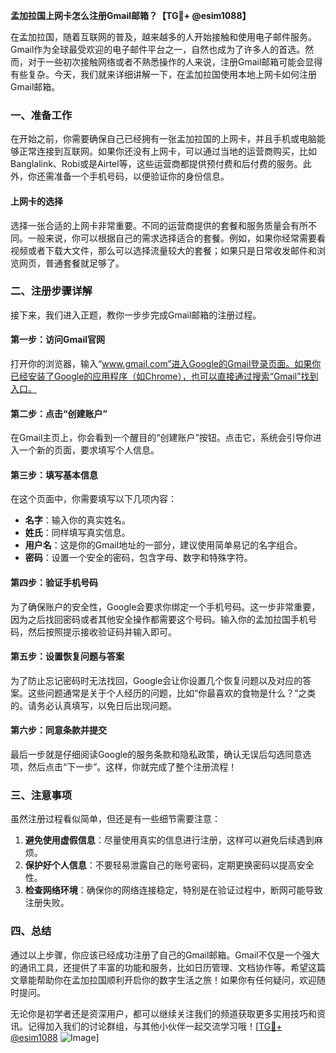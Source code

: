 **孟加拉国上网卡怎么注册Gmail邮箱？【TG💪+ @esim1088】**

在孟加拉国，随着互联网的普及，越来越多的人开始接触和使用电子邮件服务。Gmail作为全球最受欢迎的电子邮件平台之一，自然也成为了许多人的首选。然而，对于一些初次接触网络或者不熟悉操作的人来说，注册Gmail邮箱可能会显得有些复杂。今天，我们就来详细讲解一下，在孟加拉国使用本地上网卡如何注册Gmail邮箱。

### 一、准备工作

在开始之前，你需要确保自己已经拥有一张孟加拉国的上网卡，并且手机或电脑能够正常连接到互联网。如果你还没有上网卡，可以通过当地的运营商购买，比如Banglalink、Robi或是Airtel等，这些运营商都提供预付费和后付费的服务。此外，你还需准备一个手机号码，以便验证你的身份信息。

#### 上网卡的选择

选择一张合适的上网卡非常重要。不同的运营商提供的套餐和服务质量会有所不同。一般来说，你可以根据自己的需求选择适合的套餐。例如，如果你经常需要看视频或者下载大文件，那么可以选择流量较大的套餐；如果只是日常收发邮件和浏览网页，普通套餐就足够了。

### 二、注册步骤详解

接下来，我们进入正题，教你一步步完成Gmail邮箱的注册过程。

#### 第一步：访问Gmail官网

打开你的浏览器，输入“www.gmail.com”进入Google的Gmail登录页面。如果你已经安装了Google的应用程序（如Chrome），也可以直接通过搜索“Gmail”找到入口。

#### 第二步：点击“创建账户”

在Gmail主页上，你会看到一个醒目的“创建账户”按钮。点击它，系统会引导你进入一个新的页面，要求填写个人信息。

#### 第三步：填写基本信息

在这个页面中，你需要填写以下几项内容：
- **名字**：输入你的真实姓名。
- **姓氏**：同样填写真实信息。
- **用户名**：这是你的Gmail地址的一部分，建议使用简单易记的名字组合。
- **密码**：设置一个安全的密码，包含字母、数字和特殊字符。

#### 第四步：验证手机号码

为了确保账户的安全性，Google会要求你绑定一个手机号码。这一步非常重要，因为之后找回密码或者其他安全操作都需要这个号码。输入你的孟加拉国手机号码，然后按照提示接收验证码并输入即可。

#### 第五步：设置恢复问题与答案

为了防止忘记密码时无法找回，Google会让你设置几个恢复问题以及对应的答案。这些问题通常是关于个人经历的问题，比如“你最喜欢的食物是什么？”之类的。请务必认真填写，以免日后出现问题。

#### 第六步：同意条款并提交

最后一步就是仔细阅读Google的服务条款和隐私政策，确认无误后勾选同意选项，然后点击“下一步”。这样，你就完成了整个注册流程！

### 三、注意事项

虽然注册过程看似简单，但还是有一些细节需要注意：

1. **避免使用虚假信息**：尽量使用真实的信息进行注册，这样可以避免后续遇到麻烦。
2. **保护好个人信息**：不要轻易泄露自己的账号密码，定期更换密码以提高安全性。
3. **检查网络环境**：确保你的网络连接稳定，特别是在验证过程中，断网可能导致注册失败。

### 四、总结

通过以上步骤，你应该已经成功注册了自己的Gmail邮箱。Gmail不仅是一个强大的通讯工具，还提供了丰富的功能和服务，比如日历管理、文档协作等。希望这篇文章能帮助你在孟加拉国顺利开启你的数字生活之旅！如果你有任何疑问，欢迎随时提问。

无论你是初学者还是资深用户，都可以继续关注我们的频道获取更多实用技巧和资讯。记得加入我们的讨论群组，与其他小伙伴一起交流学习哦！[[TG💪+ @esim1088](https://t.me/s/esim1088) ![Image](https://i.postimg.cc/4NQfJmqS/Snipaste-2025-05-13-00-14-12.png)]